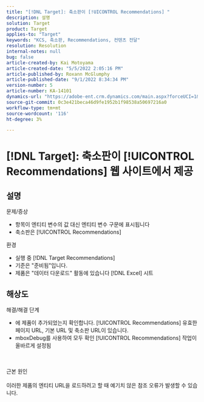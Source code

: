 ```yaml
---
title: "[!DNL Target]: 축소판이 [!UICONTROL Recommendations] "
description: 설명
solution: Target
product: Target
applies-to: "Target"
keywords: "KCS, 축소판, Recommendations, 컨텐츠 전달"
resolution: Resolution
internal-notes: null
bug: false
article-created-by: Kai Motoyama
article-created-date: "5/5/2022 2:05:16 PM"
article-published-by: Roxann McGlumphy
article-published-date: "9/1/2022 8:34:34 PM"
version-number: 5
article-number: KA-14101
dynamics-url: "https://adobe-ent.crm.dynamics.com/main.aspx?forceUCI=1&pagetype=entityrecord&etn=knowledgearticle&id=4f2d5b63-7ccc-ec11-a7b5-6045bd00d995"
source-git-commit: 0c3e421beca46d9fe1952b1f98538a50697216a0
workflow-type: tm+mt
source-wordcount: '116'
ht-degree: 3%

---
```


# [!DNL Target]: 축소판이 [!UICONTROL Recommendations] 웹 사이트에서 제공

## 설명

문제/증상<br>
- 항목이 엔티티 변수의 값 대신 엔티티 변수 구문에 표시됩니다
- 축소판은 [!UICONTROL Recommendations]

환경
- 실행 중 [!DNL Target Recommendations]
- 기준은 &quot;준비됨&quot;입니다.
- 제품은 &quot;데이터 다운로드&quot; 활동에 있습니다 [!DNL Excel] 시트



## 해상도

해결/해결 단계
- 에 제품이 추가되었는지 확인합니다. [!UICONTROL Recommendations] 유효한 페이지 URL, 기본 URL 및 축소판 URL이 있습니다.
- mboxDebug를 사용하여 모두 확인 [!UICONTROL Recommendations] 작업이 올바르게 설정됨

<br><br>근본 원인<br><br>
이러한 제품의 엔티티 URL을 로드하려고 할 때 예기치 않은 참조 오류가 발생할 수 있습니다.
